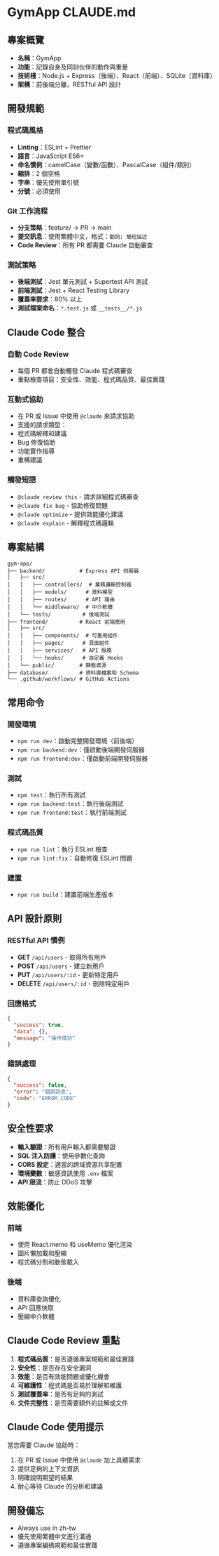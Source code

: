 # GymApp CLAUDE.md

## 專案概覽

-   **名稱**：GymApp
-   **功能**：記錄自身及同訓伙伴的動作與重量
-   **技術棧**：Node.js + Express（後端）、React（前端）、SQLite（資料庫）
-   **架構**：前後端分離，RESTful API 設計

## 開發規範

### 程式碼風格
-   **Linting**：ESLint + Prettier
-   **語言**：JavaScript ES6+
-   **命名慣例**：camelCase（變數/函數）、PascalCase（組件/類別）
-   **縮排**：2 個空格
-   **字串**：優先使用單引號
-   **分號**：必須使用

### Git 工作流程
-   **分支策略**：feature/<task> → PR → main
-   **提交訊息**：使用繁體中文，格式：`動詞: 簡短描述`
-   **Code Review**：所有 PR 都需要 Claude 自動審查

### 測試策略
-   **後端測試**：Jest 單元測試 + Supertest API 測試
-   **前端測試**：Jest + React Testing Library
-   **覆蓋率要求**：80% 以上
-   **測試檔案命名**：`*.test.js` 或 `__tests__/*.js`

## Claude Code 整合

### 自動 Code Review
-   每個 PR 都會自動觸發 Claude 程式碼審查
-   重點檢查項目：安全性、效能、程式碼品質、最佳實踐

### 互動式協助
-   在 PR 或 Issue 中使用 `@claude` 來請求協助
-   支援的請求類型：
  - 程式碼解釋和建議
  - Bug 修復協助
  - 功能實作指導
  - 重構建議

### 觸發短語
-   `@claude review this` - 請求詳細程式碼審查
-   `@claude fix bug` - 協助修復問題
-   `@claude optimize` - 提供效能優化建議
-   `@claude explain` - 解釋程式碼邏輯

## 專案結構

```
gym-app/
├── backend/           # Express API 伺服器
│   ├── src/
│   │   ├── controllers/  # 業務邏輯控制器
│   │   ├── models/      # 資料模型
│   │   ├── routes/      # API 路由
│   │   └── middleware/  # 中介軟體
│   └── tests/          # 後端測試
├── frontend/          # React 前端應用
│   ├── src/
│   │   ├── components/  # 可重用組件
│   │   ├── pages/      # 頁面組件
│   │   ├── services/   # API 服務
│   │   └── hooks/      # 自定義 Hooks
│   └── public/        # 靜態資源
├── database/          # 資料庫檔案和 Schema
└── .github/workflows/ # GitHub Actions
```

## 常用命令

### 開發環境
-   `npm run dev`：啟動完整開發環境（前後端）
-   `npm run backend:dev`：僅啟動後端開發伺服器
-   `npm run frontend:dev`：僅啟動前端開發伺服器

### 測試
-   `npm test`：執行所有測試
-   `npm run backend:test`：執行後端測試
-   `npm run frontend:test`：執行前端測試

### 程式碼品質
-   `npm run lint`：執行 ESLint 檢查
-   `npm run lint:fix`：自動修復 ESLint 問題

### 建置
-   `npm run build`：建置前端生產版本

## API 設計原則

### RESTful API 慣例
-   **GET** `/api/users` - 取得所有用戶
-   **POST** `/api/users` - 建立新用戶
-   **PUT** `/api/users/:id` - 更新特定用戶
-   **DELETE** `/api/users/:id` - 刪除特定用戶

### 回應格式
```json
{
  "success": true,
  "data": {},
  "message": "操作成功"
}
```

### 錯誤處理
```json
{
  "success": false,
  "error": "錯誤訊息",
  "code": "ERROR_CODE"
}
```

## 安全性要求

-   **輸入驗證**：所有用戶輸入都需要驗證
-   **SQL 注入防護**：使用參數化查詢
-   **CORS 設定**：適當的跨域資源共享配置
-   **環境變數**：敏感資訊使用 `.env` 檔案
-   **API 限流**：防止 DDoS 攻擊

## 效能優化

### 前端
-   使用 React.memo 和 useMemo 優化渲染
-   圖片懶加載和壓縮
-   程式碼分割和動態載入

### 後端
-   資料庫查詢優化
-   API 回應快取
-   壓縮中介軟體

## Claude Code Review 重點

1. **程式碼品質**：是否遵循專案規範和最佳實踐
2. **安全性**：是否存在安全漏洞
3. **效能**：是否有效能問題或優化機會
4. **可維護性**：程式碼是否易於理解和維護
5. **測試覆蓋率**：是否有足夠的測試
6. **文件完整性**：是否需要額外的註解或文件

## Claude Code 使用提示

當您需要 Claude 協助時：
1. 在 PR 或 Issue 中使用 `@claude` 加上具體需求
2. 提供足夠的上下文資訊
3. 明確說明期望的結果
4. 耐心等待 Claude 的分析和建議

## 開發備忘

-   Always use in zh-tw
-   優先使用繁體中文進行溝通
-   遵循專案編碼規範和最佳實踐